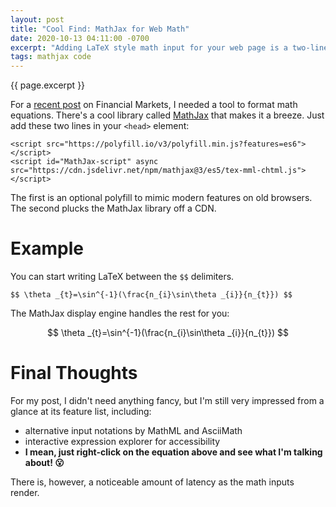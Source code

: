 ```yaml
---
layout: post
title: "Cool Find: MathJax for Web Math"
date: 2020-10-13 04:11:00 -0700
excerpt: "Adding LaTeX style math input for your web page is a two-line change."
tags: mathjax code
---
```


<span class='tagline'>{{ page.excerpt }}</span>

For a [recent post](/2020/10/10/risk-and-financial-crises.html) on Financial Markets, I needed a tool to format math equations. There's a cool library called [MathJax](https://www.mathjax.org/) that makes it a breeze. Just add these two lines in your `<head>` element:

```
<script src="https://polyfill.io/v3/polyfill.min.js?features=es6"></script>
<script id="MathJax-script" async src="https://cdn.jsdelivr.net/npm/mathjax@3/es5/tex-mml-chtml.js"></script>
```

The first is an optional polyfill to mimic modern features on old browsers. The second plucks the MathJax library off a CDN.

# Example
You can start writing LaTeX between the `$$` delimiters.
```
$$ \theta _{t}=\sin^{-1}(\frac{n_{i}\sin\theta _{i}}{n_{t}}) $$
```

The MathJax display engine handles the rest for you: 

$$ \theta _{t}=\sin^{-1}(\frac{n_{i}\sin\theta _{i}}{n_{t}}) $$

# Final Thoughts

For my post, I didn't need anything fancy, but I'm still very impressed from a glance at its feature list, including:
- alternative input notations by MathML and AsciiMath
- interactive expression explorer for accessibility
- **I mean, just right-click on the equation above and see what I'm talking about! 😮**

There is, however, a noticeable amount of latency as the math inputs render.
